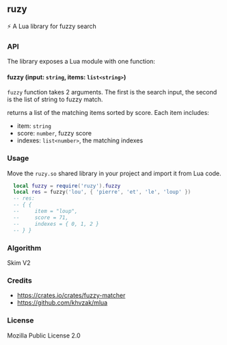 ## ruzy

⚡ A Lua library for fuzzy search

### API

The library exposes a Lua module with one function:

#### fuzzy (input: `string`, items: `list<string>`)

`fuzzy` function takes 2 arguments. The first is the search
input, the second is the list of string to fuzzy match.

returns a list of the matching items sorted by score. Each
item includes:

- item: `string`
- score: `number`, fuzzy score
- indexes: `list<number>`, the matching indexes

### Usage

Move the `ruzy.so` shared library in your project and import it
from Lua code.

```lua
  local fuzzy = require('ruzy').fuzzy
  local res = fuzzy('lou', { 'pierre', 'et', 'le', 'loup' })
  -- res:
  -- { {
  --     item = "loup",
  --     score = 71,
  --     indexes = { 0, 1, 2 }
  -- } }
```

### Algorithm

Skim V2

### Credits

- https://crates.io/crates/fuzzy-matcher
- https://github.com/khvzak/mlua

### License

Mozilla Public License 2.0

